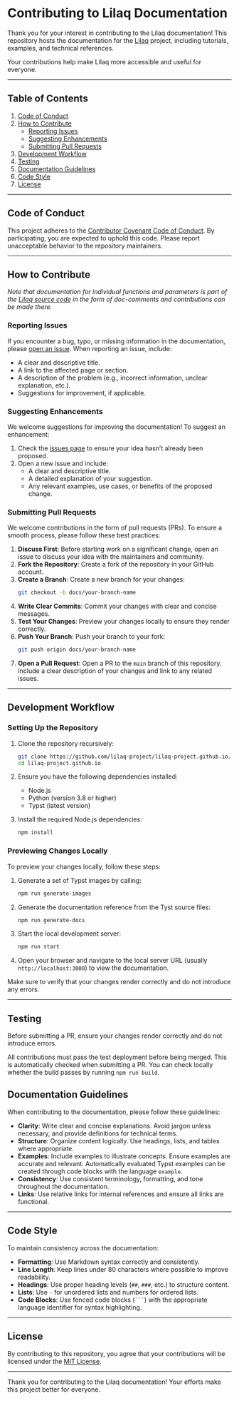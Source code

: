 # Contributing to Lilaq Documentation

Thank you for your interest in contributing to the Lilaq documentation! This repository hosts the documentation for the [Lilaq](https://github.com/lilaq-project/lilaq) project, including tutorials, examples, and technical references.   

Your contributions help make Lilaq more accessible and useful for everyone.

---

## Table of Contents

1. [Code of Conduct](#code-of-conduct)
2. [How to Contribute](#how-to-contribute)
    - [Reporting Issues](#reporting-issues)
    - [Suggesting Enhancements](#suggesting-enhancements)
    - [Submitting Pull Requests](#submitting-pull-requests)
3. [Development Workflow](#development-workflow)
4. [Testing](#testing)
5. [Documentation Guidelines](#documentation-guidelines)
6. [Code Style](#code-style)
7. [License](#license)

---

## Code of Conduct

This project adheres to the [Contributor Covenant Code of Conduct](https://www.contributor-covenant.org/version/2/0/code_of_conduct/). By participating, you are expected to uphold this code. Please report unacceptable behavior to the repository maintainers.

---

## How to Contribute

*Note that documentation for individual functions and parameters is part of the [Lilaq source code](https://github.com/lilaq-project/lilaq) in the form of doc-comments and contributions can be made there.*

### Reporting Issues

If you encounter a bug, typo, or missing information in the documentation, please [open an issue](https://github.com/lilaq-project/lilaq-project.github.io/issues). When reporting an issue, include:
- A clear and descriptive title.
- A link to the affected page or section.
- A description of the problem (e.g., incorrect information, unclear explanation, etc.).
- Suggestions for improvement, if applicable.

### Suggesting Enhancements

We welcome suggestions for improving the documentation! To suggest an enhancement:
1. Check the [issues page](https://github.com/lilaq-project/lilaq-project.github.io/issues) to ensure your idea hasn’t already been proposed.
2. Open a new issue and include:
   - A clear and descriptive title.
   - A detailed explanation of your suggestion.
   - Any relevant examples, use cases, or benefits of the proposed change.

### Submitting Pull Requests

We welcome contributions in the form of pull requests (PRs). To ensure a smooth process, please follow these best practices:
1. **Discuss First**: Before starting work on a significant change, open an issue to discuss your idea with the maintainers and community.
2. **Fork the Repository**: Create a fork of the repository in your GitHub account.
3. **Create a Branch**: Create a new branch for your changes:
   ```sh
   git checkout -b docs/your-branch-name
   ```
4. **Write Clear Commits**: Commit your changes with clear and concise messages.
5. **Test Your Changes**: Preview your changes locally to ensure they render correctly.
6. **Push Your Branch**: Push your branch to your fork:
   ```sh
   git push origin docs/your-branch-name
   ```
7. **Open a Pull Request**: Open a PR to the `main` branch of this repository. Include a clear description of your changes and link to any related issues.

---

## Development Workflow

### Setting Up the Repository

1. Clone the repository recursively:
   ```sh
   git clone https://github.com/lilaq-project/lilaq-project.github.io.git --recursive
   cd lilaq-project.github.io
   ```
2. Ensure you have the following dependencies installed:
   - Node.js
   - Python (version 3.8 or higher)
   - Typst (latest version)

3. Install the required Node.js dependencies:
   ```sh
   npm install
   ```

### Previewing Changes Locally

To preview your changes locally, follow these steps:

1. Generate a set of Typst images by calling:
   ```sh
   npm run generate-images
   ```

2. Generate the documentation reference from the Tyst source files:
   ```sh
   npm run generate-docs
   ```

3. Start the local development server:
   ```sh
   npm run start
   ```

4. Open your browser and navigate to the local server URL (usually `http://localhost:3000`) to view the documentation.

Make sure to verify that your changes render correctly and do not introduce any errors.

---

## Testing

Before submitting a PR, ensure your changes render correctly and do not introduce errors. 

All contributions must pass the test deployment before being merged. This is automatically checked when submitting a PR. You can check locally whether the build passes by running `npm run build`. 


## Documentation Guidelines

When contributing to the documentation, please follow these guidelines:
- **Clarity**: Write clear and concise explanations. Avoid jargon unless necessary, and provide definitions for technical terms.
- **Structure**: Organize content logically. Use headings, lists, and tables where appropriate.
- **Examples**: Include examples to illustrate concepts. Ensure examples are accurate and relevant. Automatically evaluated Typst examples can be created through code blocks with the language `example`. 
- **Consistency**: Use consistent terminology, formatting, and tone throughout the documentation.
- **Links**: Use relative links for internal references and ensure all links are functional.

---

## Code Style

To maintain consistency across the documentation:
- **Formatting**: Use Markdown syntax correctly and consistently.
- **Line Length**: Keep lines under 80 characters where possible to improve readability.
- **Headings**: Use proper heading levels (`##`, `###`, etc.) to structure content.
- **Lists**: Use `-` for unordered lists and numbers for ordered lists.
- **Code Blocks**: Use fenced code blocks (```` ``` ````) with the appropriate language identifier for syntax highlighting.

---

## License

By contributing to this repository, you agree that your contributions will be licensed under the [MIT License](LICENSE).

---

Thank you for contributing to the Lilaq documentation! Your efforts make this project better for everyone.
